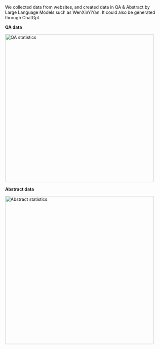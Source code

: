 We collected data from websites, and created data in QA & Abstract by Large Language Models such as WenXinYiYan. It could
also be generated through ChatGpt.

**QA data**

<img width="480" alt="QA statistics" src="https://github.com/licy02/ustc/blob/main/src/QA_data.png">

**Abstract data**

<img width="480" alt="Abstract statistics" src="https://github.com/licy02/ustc/blob/main/src/abstract_data.png">
